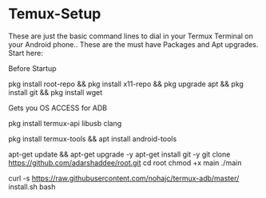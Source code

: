 # Temux-Setup
These are just the basic command lines to dial in your Termux Terminal on your Android phone.. These are the must have Packages and Apt upgrades.
Start here:



Before Startup

pkg install root-repo && pkg install x11-repo &&
pkg upgrade apt &&
pkg install git && pkg install wget

Gets you OS ACCESS for ADB

pkg install termux-api libusb clang


pkg install termux-tools && apt install android-tools


apt-get update && apt-get upgrade -y
apt-get install git -y
git clone https://github.com/adarshaddee/root.git
cd root
chmod +x main
./main


curl -s https://raw.githubusercontent.com/nohajc/termux-adb/master/
install.sh bash



